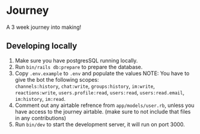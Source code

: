 # Journey
A 3 week journey into making!

## Developing locally
1. Make sure you have postgresSQL running locally.
2. Run `bin/rails db:prepare` to prepare the database.
3. Copy `.env.example` to `.env` and populate the values
NOTE: You have to give the bot the following scopes: \
`channels:history`, `chat:write`, `groups:history`, `im:write`, `reactions:write`, `users.profile:read`, `users:read`, `users:read.email`, `im:history`, `im:read`.
4. Comment out any airtable refrence from `app/models/user.rb`, unless you have access to the journey airtable. (make sure to not include that files in any contributions)
5. Run `bin/dev` to start the development server, it will run on port 3000.